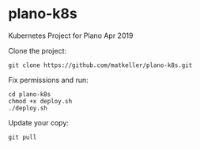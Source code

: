 # plano-k8s

Kubernetes Project for Plano Apr 2019

Clone the project:

```
git clone https://github.com/matkeller/plano-k8s.git
```

Fix permissions and run:

```
cd plano-k8s
chmod +x deploy.sh
./deploy.sh
```

Update your copy:

```
git pull
```

